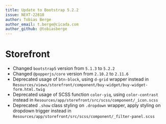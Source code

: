 ```yaml
---
title: Update to Bootstrap 5.2.2
issue: NEXT-22818
author: Tobias Berge
author_email: t.berge@cicada.com
author_github: @tobiasberge
---
```

# Storefront
* Changed `bootstrap5` version from `5.1.3` to `5.2.2`
* Changed `@popperjs/core` version from `2.10.2` to `2.11.6`
* Deprecated usage of `btn-block`, using `d-grid` wrapper instead in `Resources/views/storefront/component/buy-widget/buy-widget-form.html.twig`
* Deprecated usage of SCSS function `color-yiq`, using `color-contrast` instead in `Resources/app/storefront/src/scss/component/_icon.scss`
* Deprecated `.show` class styling on `.dropdown` wrapper, apply styling on dropdown trigger instead in `Resources/app/storefront/src/scss/component/_filter-panel.scss`
